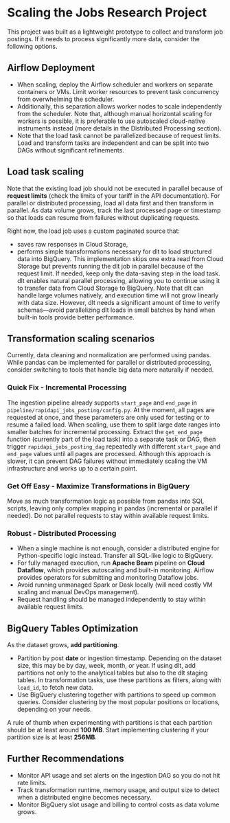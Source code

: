 # Scaling the Jobs Research Project

This project was built as a lightweight prototype to collect and transform job postings. If it needs to process significantly more data, consider the following options.


## Airflow Deployment

* When scaling, deploy the Airflow scheduler and workers on separate containers or VMs. Limit worker resources to prevent task concurrency from overwhelming the scheduler.
* Additionally, this separation allows worker nodes to scale independently from the scheduler. Note that, although manual horizontal scaling for workers is possible, it is preferable to use autoscaled cloud-native instruments instead (more details in the Distributed Processing section). 
* Note that the load task cannot be parallelized because of request limits. Load and transform tasks are independent and can be split into two DAGs without significant refinements.


## Load task scaling

Note that the existing load job should not be executed in parallel because of **request limits** (check the limits of your tariff in the API documentation). For parallel or distributed processing, load all data first and then transform in parallel.
As data volume grows, track the last processed page or timestamp so that loads can resume from failures without duplicating requests.

Right now, the load job uses a custom paginated source that:
* saves raw responses in Cloud Storage,
* performs simple transformations necessary for dlt to load structured data into BigQuery.
This implementation skips one extra read from Cloud Storage but prevents running the dlt job in parallel because of the request limit. If needed, keep only the data-saving step in the load task. dlt enables natural parallel processing, allowing you to continue using it to transfer data from Cloud Storage to BigQuery. Note that dlt can handle large volumes natively, and execution time will not grow linearly with data size. However, dlt needs a significant amount of time to verify schemas—avoid parallelizing dlt loads in small batches by hand when built-in tools provide better performance.


## Transformation scaling scenarios

Currently, data cleaning and normalization are performed using pandas. While pandas can be implemented for parallel or distributed processing, consider switching to tools that handle big data more naturally if needed.

### Quick Fix - Incremental Processing

The ingestion pipeline already supports `start_page` and `end_page` in `pipeline/rapidapi_jobs_posting/config.py`. At the moment, all pages are requested at once, and these parameters are only used for testing or to resume a failed load. When scaling, use them to split large date ranges into smaller batches for incremental processing. Extract the `get_end_page` function (currently part of the load task) into a separate task or DAG, then trigger `rapidapi_jobs_posting_dag` repeatedly with different `start_page` and `end_page` values until all pages are processed. Although this approach is slower, it can prevent DAG failures without immediately scaling the VM infrastructure and works up to a certain point.


### Get Off Easy - Maximize Transformations in BigQuery

Move as much transformation logic as possible from pandas into SQL scripts, leaving only complex mapping in pandas (incremental or parallel if needed). Do not parallel requests to stay within available request limits.


### Robust - Distributed Processing

* When a single machine is not enough, consider a distributed engine for Python-specific logic instead. Transfer all SQL-like logic to BigQuery.
* For fully managed execution, run **Apache Beam** pipeline on **Cloud Dataflow**, which provides autoscaling and built-in monitoring. Airflow provides operators for submitting and monitoring Dataflow jobs. 
* Avoid running unmanaged Spark or Dask locally (will need costly VM scaling and manual DevOps management).
* Request handling should be managed independently to stay within available request limits.


## BigQuery Tables Optimization

As the dataset grows, **add partitioning**.
* Partition by post **date** or ingestion timestamp. Depending on the dataset size, this may be by day, week, month, or year. If using dlt, add partitions not only to the analytical tables but also to the dlt staging tables. In transformation tasks, use these partitions as filters, along with `load_id`, to fetch new data.
* Use BigQuery clustering together with partitions to speed up common queries. Consider clustering by the most popular positions or locations, depending on your needs.

A rule of thumb when experimenting with partitions is that each partition should be at least around **100 MB**. Start implementing clustering if your partition size is at least **256MB**.


## Further Recommendations

* Monitor API usage and set alerts on the ingestion DAG so you do not hit rate limits.
* Track transformation runtime, memory usage, and output size to detect when a distributed engine becomes necessary.
* Monitor BigQuery slot usage and billing to control costs as data volume grows.
